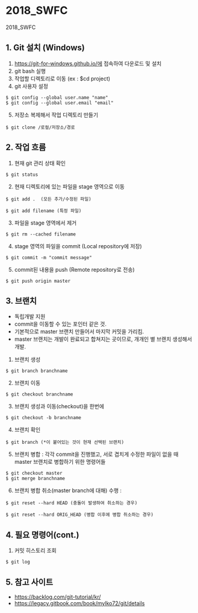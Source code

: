 # 2018_SWFC
2018_SWFC

## 1. Git 설치 (Windows)
1.	https://git-for-windows.github.io/에 접속하여 다운로드 및 설치
2.	git bash 실행
3.	작업할 디렉토리로 이동 (ex : $cd project)
4.	git 사용자 설정
<pre><code>$ git config --global user.name "name"
$ git config --global user.email "email"</code></pre>
5.	저장소 복제해서 작업 디렉토리 만들기
<pre><code>$ git clone /로컬/저장소/경로</code></pre>


## 2. 작업 흐름
1.	현재 git 관리 상태 확인
<pre><code>$ git status</code></pre>
2.	현재 디렉토리에 있는 파일을 stage 영역으로 이동
<pre><code>$ git add . 	(모든 추가/수정된 파일)</code></pre>
<pre><code>$ git add filename (특정 파일)</code></pre>
3.	파일을 stage 영역에서 제거
<pre><code>$ git rm --cached filename</code></pre>
4.	stage 영역의 파일을 commit (Local repository에 저장)
<pre><code>$ git commit -m "commit message"</code></pre>
5.	commit된 내용을 push (Remote repository로 전송)
<pre><code>$ git push origin master</code></pre>


## 3. 브랜치
* 독립개발 지원
* commit을 이동할 수 있는 포인터 같은 것.
* 기본적으로 master 브랜치 만들어서 마지막 커밋을 가리킴.
* master 브랜치는 개발이 완료되고 합쳐지는 곳이므로, 개개인 별 브랜치 생성해서 개발.
1.	브랜치 생성
<pre><code>$ git branch branchname</code></pre>
2.	브랜치 이동
<pre><code>$ git checkout branchname</code></pre>
3.	브랜치 생성과 이동(checkout)을 한번에
<pre><code>$ git checkout -b branchname</code></pre>
4.	브랜치 확인
<pre><code>$ git branch (*이 붙어있는 것이 현재 선택된 브랜치)</code></pre>
5.	브랜치 병합 : 각각 commit을 진행했고, 서로 겹치게 수정한 파일이 없을 때
			master 브랜치로 병합하기 위한 명령어들
<pre><code>$ git checkout master
$ git merge branchname</code></pre>
6.	브랜치 병합 취소(master branch에 대해) 수행 :		
<pre><code>$ git reset --hard HEAD (충돌이 발생하여 취소하는 경우)</code></pre>
<pre><code>$ git reset --hard ORIG_HEAD (병합 이후에 병합 취소하는 경우)</code></pre>


## 4. 필요 명령어(cont.)
1.	커밋 히스토리 조회
<pre><code>$ git log</code></pre>


## 5. 참고 사이트
* https://backlog.com/git-tutorial/kr/
* https://legacy.gitbook.com/book/mylko72/git/details
